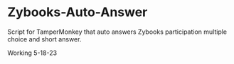 # Zybooks-Auto-Answer

Script for TamperMonkey that auto answers Zybooks participation multiple choice and short answer.

Working 5-18-23
